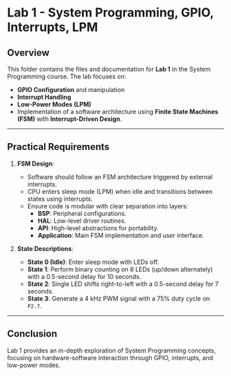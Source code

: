 # Lab 1 - System Programming, GPIO, Interrupts, LPM

## Overview
This folder contains the files and documentation for **Lab 1** in the System Programming course. The lab focuses on:
- **GPIO Configuration** and manipulation
- **Interrupt Handling**
- **Low-Power Modes (LPM)**
- Implementation of a software architecture using **Finite State Machines (FSM)** with **Interrupt-Driven Design**.

---

## Practical Requirements
1. **FSM Design**:
   - Software should follow an FSM architecture triggered by external interrupts.  
   - CPU enters sleep mode (LPM) when idle and transitions between states using interrupts.  
   - Ensure code is modular with clear separation into layers:
     - **BSP**: Peripheral configurations.
     - **HAL**: Low-level driver routines.
     - **API**: High-level abstractions for portability.
     - **Application**: Main FSM implementation and user interface.  

2. **State Descriptions**:
   - **State 0 (Idle)**: Enter sleep mode with LEDs off.  
   - **State 1**: Perform binary counting on 8 LEDs (up/down alternately) with a 0.5-second delay for 10 seconds.  
   - **State 2**: Single LED shifts right-to-left with a 0.5-second delay for 7 seconds.  
   - **State 3**: Generate a 4 kHz PWM signal with a 75% duty cycle on `P2.7`.

  ---


## Conclusion
Lab 1 provides an in-depth exploration of System Programming concepts, focusing on hardware-software interaction through GPIO, interrupts, and low-power modes.
